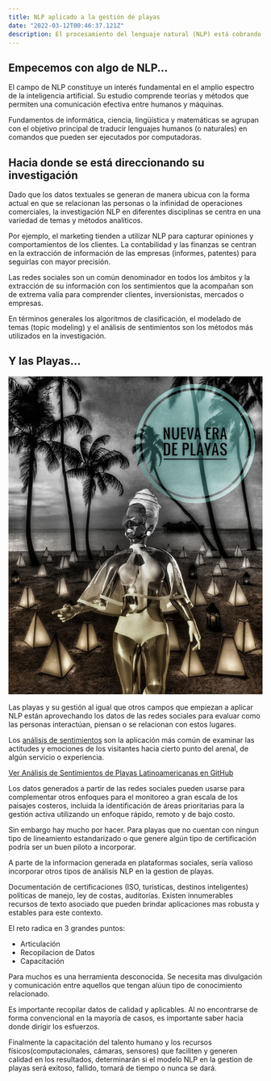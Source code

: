 ```yaml
---
title: NLP aplicado a la gestión de playas
date: "2022-03-12T00:46:37.121Z"
description: El procesamiento del lenguaje natural (NLP) está cobrando impulso en la gestión de distintos ambitos por su capacidad para analizar y comprender automáticamente el lenguaje humano. Están las playas incluidas en esta nueva "Ola de Gestión"? 
---
```


## Empecemos con algo de NLP...

El campo de NLP constituye un interés fundamental en el amplio espectro de la inteligencia artificial. Su estudio comprende teorías y métodos que permiten una comunicación efectiva entre humanos y máquinas.

Fundamentos de informática, ciencia, lingüística y matemáticas se agrupan con el objetivo principal de traducir lenguajes humanos (o naturales) en comandos que pueden ser ejecutados por computadoras.

## Hacia donde se está direccionando su investigación

Dado que los datos textuales se generan de manera ubicua con la forma actual en que se relacionan las personas o la infinidad de operaciones comerciales, la investigación NLP en diferentes disciplinas se centra en una variedad de temas y métodos analíticos.

Por ejemplo, el marketing tienden a utilizar NLP para capturar opiniones y comportamientos de los clientes. La contabilidad y las finanzas se centran en la extracción de información de las empresas (informes, patentes) para seguirlas con mayor precisión.

Las redes sociales son un común denominador en todos los ámbitos y la extracción de su información con los sentimientos que la acompañan son de extrema valía para comprender clientes, inversionistas, mercados o empresas. 

En términos generales los algoritmos de clasificación, el modelado de temas (topic modeling) y el análisis de sentimientos son los métodos más utilizados en la investigación.

## Y las Playas... 

![](playas.jpeg)

Las playas y su gestión al igual que otros campos que empiezan a aplicar NLP están aprovechando los datos de las redes sociales para evaluar como las personas interactúan, piensan o se relacionan con estos lugares.

Los [análisis de sentimientos](https://grammaloreto.netlify.app/analisis-sent/) son la aplicación más común de examinar las actitudes y emociones de los visitantes hacia cierto punto del arenal, de algún servicio o experiencia.

[Ver Análisis de Sentimientos de Playas Latinoamericanas en GitHub](https://github.com/grammaloreto/BeachSentimentAnalysis)

Los datos generados a partir de las redes sociales pueden usarse para complementar otros enfoques para el monitoreo a gran escala de los paisajes costeros, incluida la identificación de áreas prioritarias para la gestión activa utilizando un enfoque rápido, remoto y de bajo costo.

Sin embargo hay mucho por hacer. Para playas que no cuentan con ningun tipo de lineamiento estandarizado o que genere algún tipo de certificación podría ser un buen piloto a incorporar.

A parte de la informacion generada en plataformas sociales, sería valioso incorporar otros tipos de análisis NLP en la gestion de playas.

Documentación de certificaciones (ISO, turísticas, destinos inteligentes) políticas de manejo, ley de costas, auditorías. Existen innumerables recursos de texto asociado que pueden brindar aplicaciones mas robusta y estables para este contexto.

El reto radica en 3 grandes puntos:
- Articulación
- Recopilacion de Datos
- Capacitación

Para muchos es una herramienta desconocida. Se necesita mas divulgación y comunicación entre aquellos que tengan alúun tipo de conocimiento relacionado. 

Es importante recopilar datos de calidad y aplicables. Al no encontrarse de forma convencional en la mayoría de casos, es importante saber hacia donde dirigir los esfuerzos.

Finalmente la capacitación del talento humano y los recursos físicos(computacionales, cámaras, sensores) que faciliten y generen calidad en los resultados, determinarán si el modelo NLP en la gestion de playas será exitoso, fallido, tomará de tiempo o nunca se dará.  












